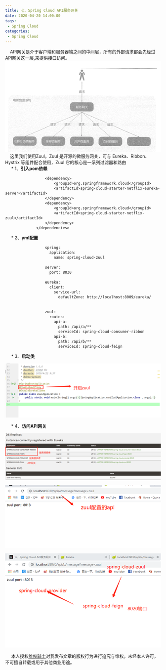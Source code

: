```yaml
---
title: 七、Spring Cloud API服务网关
date: 2020-04-20 14:00:00
tags:
 - Spring Cloud
categories:
 - Spring Cloud
---
```


&nbsp;&nbsp;&nbsp;&nbsp;API网关是介于客户端和服务器端之间的中间层，所有的外部请求都会先经过API网关这一层,来提供接口访问。<br>
![14](./14.jpg) 
&nbsp;&nbsp;&nbsp;&nbsp;这里我们使用Zuul。Zuul 是开源的微服务网关，可与 Eureka、Ribbon、Hystrix 等组件配合使用，Zuul 它的核心是一系列过滤器和路由<br>
&nbsp;&nbsp;&nbsp;&nbsp;   * 1、**引入pom依赖**<br/> 

  
         
                      <dependency>
                          <groupId>org.springframework.cloud</groupId>
                          <artifactId>spring-cloud-starter-netflix-eureka-server</artifactId>
                      </dependency>
                      <dependency>
                          <groupId>org.springframework.cloud</groupId>
                          <artifactId>spring-cloud-starter-netflix-zuul</artifactId>
                      </dependency>
                  </dependencies>
&nbsp;&nbsp;&nbsp;&nbsp;   * 2、**yml配置**<br/> 

  
         
                      spring:
                        application:
                          name: spring-cloud-zuul
                      
                      server:
                        port: 8030
                      
                      eureka:
                        client:
                          service-url:
                            defaultZone: http://localhost:8009/eureka/
                      
                      
                      zuul:
                        routes:
                          api-a:
                            path: /api/a/**
                            serviceId: spring-cloud-consumer-ribbon
                          api-b:
                            path: /api/b/**
                            serviceId: spring-cloud-feign

&nbsp;&nbsp;&nbsp;&nbsp;   * 3、**启动类**<br/> 
             
![15](./15.png) 

&nbsp;&nbsp;&nbsp;&nbsp;   * 4、**访问API网关**<br/> 

![16](./16.png) 

![17](./17.png)

![18](./18.jpg)


&nbsp;&nbsp;&nbsp;&nbsp; 本人授权[维权骑士](http://rightknights.com)对我发布文章的版权行为进行追究与维权。未经本人许可，不可擅自转载或用于其他商业用途。


 